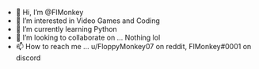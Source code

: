 - 👋 Hi, I’m @FlMonkey
- 👀 I’m interested in Video Games and Coding
- 🌱 I’m currently learning Python
- 💞️ I’m looking to collaborate on ... Nothing lol
- 📫 How to reach me ... u/FloppyMonkey07 on reddit, FlMonkey#0001 on discord

<!---
FlMonkey/FlMonkey is a ✨ special ✨ repository because its `README.md` (this file) appears on your GitHub profile.
You can click the Preview link to take a look at your changes.
--->

